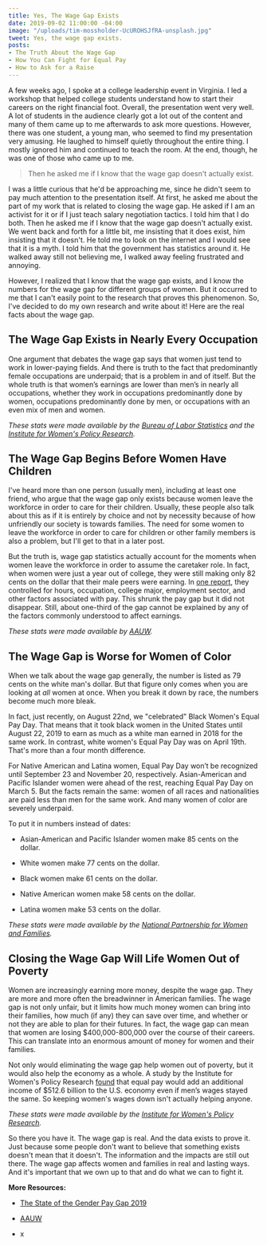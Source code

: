 ```yaml
---
title: Yes, The Wage Gap Exists
date: 2019-09-02 11:00:00 -04:00
image: "/uploads/tim-mossholder-UcUROHSJfRA-unsplash.jpg"
tweet: Yes, the wage gap exists.
posts:
- The Truth About the Wage Gap
- How You Can Fight for Equal Pay
- How to Ask for a Raise
---
```


A few weeks ago, I spoke at a college leadership event in Virginia. I led a workshop that helped college students understand how to start their careers on the right financial foot. Overall, the presentation went very well. A lot of students in the audience clearly got a lot out of the content and many of them came up to me afterwards to ask more questions. However, there was one student, a young man, who seemed to find my presentation very amusing. He laughed to himself quietly throughout the entire thing. I mostly ignored him and continued to teach the room. At the end, though, he was one of those who came up to me.

> Then he asked me if I know that the wage gap doesn't actually exist.

I was a little curious that he'd be approaching me, since he didn't seem to pay much attention to the presentation itself. At first, he asked me about the part of my work that is related to closing the wage gap. He asked if I am an activist for it or if I just teach salary negotiation tactics. I told him that I do both. Then he asked me if I know that the wage gap doesn't actually exist. We went back and forth for a little bit, me insisting that it does exist, him insisting that it doesn't. He told me to look on the internet and I would see that it is a myth. I told him that the government has statistics around it. He walked away still not believing me, I walked away feeling frustrated and annoying.

However, I realized that I know that the wage gap exists, and I know the numbers for the wage gap for different groups of women. But it occurred to me that I can't easily point to the research that proves this phenomenon. So, I've decided to do my own research and write about it! Here are the real facts about the wage gap.

## The Wage Gap Exists in Nearly Every Occupation

One argument that debates the wage gap says that women just tend to work in lower-paying fields. And there is truth to the fact that predominantly female occupations are underpaid; that is a problem in and of itself. But the whole truth is that women’s earnings are lower than men’s in nearly all occupations, whether they work in occupations predominantly done by women, occupations predominantly done by men, or occupations with an even mix of men and women.

*These stats were made available by the [Bureau of Labor Statistics](https://www.bls.gov/cps/cpsaat39.pdf)* *and the [Institute for Women's Policy Research](https://iwpr.org/publications/gender-wage-gap-occupation-2018/).*

## The Wage Gap Begins Before Women Have Children

I've heard more than one person (usually men), including at least one friend, who argue that the wage gap only exists because women leave the workforce in order to care for their children. Usually, these people also talk about this as if it is entirely by choice and not by necessity because of how unfriendly our society is towards families. The need for some women to leave the workforce in order to care for children or other family members is also a problem, but I'll get to that in a later post.

But the truth is, wage gap statistics actually account for the moments when women leave the workforce in order to assume the caretaker role. In fact, when women were just a year out of college, they were still making only 82 cents on the dollar that their male peers were earning. In [one report](https://www.aauw.org/files/2013/02/graduating-to-a-pay-gap-the-earnings-of-women-and-men-one-year-after-college-graduation.pdf), they controlled for hours, occupation, college major, employment sector, and other factors associated with pay. This shrunk the pay gap but it did not disappear. Still, about one-third of the gap cannot be explained by any of the factors commonly understood to affect earnings.

*These stats were made available by [AAUW](https://www.aauw.org/files/2013/02/graduating-to-a-pay-gap-the-earnings-of-women-and-men-one-year-after-college-graduation.pdf).*

## The Wage Gap is Worse for Women of Color

When we talk about the wage gap generally, the number is listed as 79 cents on the white man's dollar. But that figure only comes when you are looking at *all* women at once. When you break it down by race, the numbers become much more bleak.

In fact, just recently, on August 22nd, we "celebrated" Black Women's Equal Pay Day. That means that it took black women in the United States until August 22, 2019 to earn as much as a white man earned in 2018 for the same work. In contrast, white women's Equal Pay Day was on April 19th. That's more than a four month difference.

For Native American and Latina women, Equal Pay Day won’t be recognized until September 23 and November 20, respectively. Asian-American and Pacific Islander women were ahead of the rest, reaching Equal Pay Day on March 5. But the facts remain the same: women of all races and nationalities are paid less than men for the same work. And many women of color are severely underpaid.

To put it in numbers instead of dates:

* Asian-American and Pacific Islander women make 85 cents on the dollar.

* White women make 77 cents on the dollar.

* Black women make 61 cents on the dollar.

* Native American women make 58 cents on the dollar.

* Latina women make 53 cents on the dollar.

*These stats were made available by the [National Partnership for Women and Families](http://www.nationalpartnership.org/our-work/resources/workplace/fair-pay/quantifying-americas-gender-wage-gap.pdf).*

## Closing the Wage Gap Will Life Women Out of Poverty

Women are increasingly earning more money, despite the wage gap. They are more and more often the breadwinner in American families. The wage gap is not only unfair, but it limits how much money women can bring into their families, how much (if any) they can save over time, and whether or not they are able to plan for their futures. In fact, the wage gap can mean that women are losing $400,000-800,000 over the course of their careers. This can translate into an enormous amount of money for women and their families.

Not only would eliminating the wage gap help women out of poverty, but it would also help the economy as a whole. A study by the Institute for Women's Policy Research [found](https://iwpr.org/publications/impact-equal-pay-poverty-economy/) that equal pay would add an additional income of $512.6 billion to the U.S. economy even if men’s wages stayed the same. So keeping women's wages down isn't actually helping anyone. 

*These stats were made available by the [Institute for Women's Policy Research](https://iwpr.org/publications/impact-equal-pay-poverty-economy/).*

So there you have it. The wage gap is real. And the data exists to prove it. Just because some people don't want to believe that something exists doesn't mean that it doesn't. The information and the impacts are still out there. The wage gap affects women and families in real and lasting ways. And it's important that we own up to that and do what we can to fight it.

**More Resources:**

* [The State of the Gender Pay Gap 2019](https://www.payscale.com/data/gender-pay-gap)

* [AAUW](https://www.aauw.org/what-we-do/public-policy/aauw-issues/gender-pay-gap/)

* x